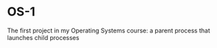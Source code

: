 # OS-1
The first project in my Operating Systems course: a parent process that launches child processes
